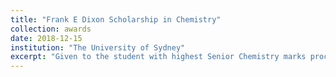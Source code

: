 ```yaml
---
title: "Frank E Dixon Scholarship in Chemistry"
collection: awards
date: 2018-12-15
institution: "The University of Sydney"
excerpt: "Given to the student with highest Senior Chemistry marks proceeding to Honours."
---
```

